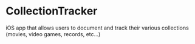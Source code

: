 # CollectionTracker
iOS app that allows users to document and track their various collections (movies, video games, records, etc...)
